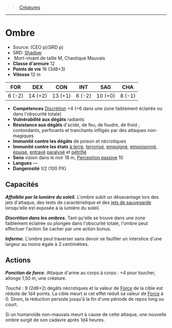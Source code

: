 ﻿---
!MonsterItem
Family: MonsterHD
Type: Mort-vivant
Size: M
Alignment: Chaotique Mauvais
ArmorClass: 12
HitPoints: 16 (3d8+3)
Speed: 12 m
Strength: ' 6 (-2)'
Dexterity: 14 (+2)
Constitution: 13 (+1)
Intelligence: ' 6 (-2)'
Wisdom: 10 (+0)
Charisma: ' 8 (-1)'
Skills: "[Discrétion](hd_abilities_dexterity_discretion.md) +4 (+6 dans une zone faiblement éclairée ou dans l'obscurité totale)"
DamageVulnerabilities: radiants
DamageImmunities: de poison et nécrotiques
ConditionImmunities: '[à terre](hd_conditions_a_terre.md), [terrorisé](hd_conditions_terrorise.md), [empoigné](hd_conditions_empoigne.md), [empoisonné](hd_conditions_empoisonne.md), [épuisé](hd_conditions_fatigue_et_epuisement.md), [entravé](hd_conditions_entrave.md) [paralysé](hd_conditions_paralyse.md) et [pétrifié](hd_conditions_petrifie.md)'
DamageResistances: d'acide, de feu, de foudre, de froid ; contondants, perforants et tranchants infligés par des attaques non-magiques
Senses: vision dans le noir 18 m, [Perception passive](hd_abilities_dexterity_perception_passive.md) 10
Languages: —
Challenge: 1/2 (100 PX)
Id: monsters_hd.md#ombre
ParentLink: monsters_hd.md#créatures
Name: Ombre
ParentName: Créatures
NameLevel: 1
AltName: '[Shadow](srd_monsters_shadow.md)'
Source: (CEO p)(SRD p)
Attributes: {}
---
> [Créatures](hd_monsters.md)

---

# Ombre

- Source: (CEO p)(SRD p)
- SRD: [Shadow](srd_monsters_shadow.md)
-  Mort-vivant de taille M, Chaotique Mauvais
- **Classe d'armure** 12
- **Points de vie** 16 (3d8+3)
- **Vitesse** 12 m

|FOR|DEX|CON|INT|SAG|CHA|
|---|---|---|---|---|---|
| 6 (-2)|14 (+2)|13 (+1)| 6 (-2)|10 (+0)| 8 (-1)|

- **Compétences** [Discrétion](hd_abilities_dexterity_discretion.md) +4 (+6 dans une zone faiblement éclairée ou dans l'obscurité totale)
- **Vulnérabilité aux dégâts** radiants
- **Résistance aux dégâts** d'acide, de feu, de foudre, de froid ; contondants, perforants et tranchants infligés par des attaques non-magiques
- **Immunité contre les dégâts** de poison et nécrotiques
- **Immunité contre les états** [à terre](hd_conditions_a_terre.md), [terrorisé](hd_conditions_terrorise.md), [empoigné](hd_conditions_empoigne.md), [empoisonné](hd_conditions_empoisonne.md), [épuisé](hd_conditions_fatigue_et_epuisement.md), [entravé](hd_conditions_entrave.md) [paralysé](hd_conditions_paralyse.md) et [pétrifié](hd_conditions_petrifie.md)
- **Sens** vision dans le noir 18 m, [Perception passive](hd_abilities_dexterity_perception_passive.md) 10
- **Langues** —
- **Dangerosité** 1/2 (100 PX)

## Capacités

**_Affaiblie par la lumière du soleil._** L'ombre subit un désavantage lors des jets d'attaque, des tests de caractéristique et des [jets de sauvegarde](hd_abilities_jets_de_sauvegarde.md) lorsqu'elle est exposée à la lumière du soleil.

**_Discrétion dans les ombres._** Tant qu'elle se trouve dans une zone faiblement éclairée ou plongée dans l'obscurité totale, l'ombre peut effectuer l'action Se cacher par une action bonus.

**_Informe._** L'ombre peut traverser sans devoir se faufiler un interstice d'une largeur au moins égale à 2 centimètres.

## Actions

**_Ponction de force._** Attaque d'arme au corps à corps : +4 pour toucher, allonge 1,50 m, une créature.

_Touché :_ 9 (2d6+2) dégâts nécrotiques et la valeur de [Force](hd_abilities_strength.md) de la cible est réduite de 1d4 points. La cible meurt si cet effet réduit sa valeur de [Force](hd_abilities_strength.md) à 0. Sinon, la réduction persiste jusqu'à la fin d'une période de repos long ou court.

Si un humanoïde non-mauvais meurt à cause de cette attaque, une nouvelle ombre surgit de son cadavre après 1d4 heures.

